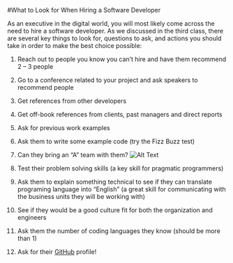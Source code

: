 #What to Look for When Hiring a Software Developer

As an executive in the digital world, you will most likely come across the need to hire a software developer.
As we discussed in the third class, there are several key things to look for, questions to ask, and actions you should take in order to make the best choice possible:

1. Reach out to people you know you can’t hire and have them recommend 2 – 3 people

2. Go to a conference related to your project and ask speakers to recommend people

3. Get references from other developers

4. Get off-book references from clients, past managers and direct reports

5. Ask for previous work examples

6. Ask them to write some example code (try the Fizz Buzz test)

7. Can they bring an “A” team with them?
![Alt Text](http://www.nbc.com/sites/nbcunbc/files/files/NBC-The-A-Team-Keyart.jpg)

8. Test their problem solving skills (a key skill for pragmatic programmers)

9. Ask them to explain something technical to see if they can translate programing language into “English” (a great skill for communicating with the business units they will be working with)

10. See if they would be a good culture fit for both the organization and engineers

11. Ask them the number of coding languages they know (should be more than 1)

12. Ask for their [GitHub](www.github.com) profile!
